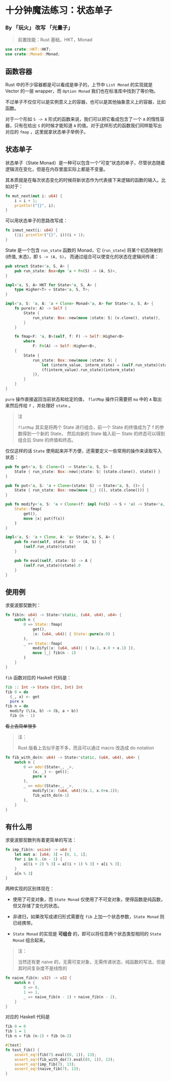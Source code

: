 # 十分钟魔法练习：状态单子

### By 「玩火」 改写 「光量子」

> 前置技能：Rust 基础，HKT，Monad

```rust
use crate::HKT::HKT;
use crate::Monad::Monad;
```

## 函数容器

Rust 中的不少容器都是可以看成是单子的，上节中 `List Monad` 的实现就是 Vector 的一层 wrapper，而 `Option Monad` 我们也在标准库中找到了等价物。

不过单子不仅仅可以是实例意义上的容器，也可以是其他抽象意义上的容器，比如函数。

对于一个形如 `S -> A` 形式的函数来说，我们可以把它看成包含了一个 `A` 的惰性容器，只有在给出 `S` 的时候才能知道 `A` 的值。对于这样形式的函数我们同样能写出对应的 `fmap`
，这里就拿状态单子举例子。

## 状态单子

状态单子（State Monad）是一种可以包含一个“可变”状态的单子，尽管状态随着逻辑流在变化，但是在内存里面实际上都是不变量。

其本质就是在每次状态变化的时候将新状态作为代表接下来逻辑的函数的输入。比如对于：

```rust
fn mut_next(mut i: u64) {
    i = i + 1;
    println!("{}", i);
}
```

可以用状态单子的思路改写成：

```rust
fn inmut_next(i: u64) {
    (|i| println!("{}", i))(i + 1);
}
```

State 是一个包含 `run_state` 函数的 Monad，它 (`run_state`) 将某个初态映射到 (终值, 末态)，即 `S -> (A, S)`， 而通过组合可以使变化的状态在逻辑间传递：

```rust
pub struct State<'a, S, A> {
    pub run_state: Box<dyn 'a + Fn(S) -> (A, S)>,
}

impl<'a, S, A> HKT for State<'a, S, A> {
    type Higher<T> = State<'a, S, T>;
}

impl<'a, S: 'a, A: 'a + Clone> Monad<'a, A> for State<'a, S, A> {
    fn pure(v: A) -> Self {
        State {
            run_state: Box::new(move |state: S| (v.clone(), state)),
        }
    }

    fn fmap<F: 'a, B>(self, f: F) -> Self::Higher<B>
        where
            F: Fn(A) -> Self::Higher<B>,
    {
        State {
            run_state: Box::new(move |state: S| {
                let (interm_value, interm_state) = (self.run_state)(state);
                (f(interm_value).run_state)(interm_state)
            }),
        }
    }
}
```

`pure` 操作直接返回当前状态和给定的值， `flatMap` 操作只需要把 `ma` 中的 `A` 取出来然后传给 `f` ，并处理好 `state` 。

> 注
>
> `flatMap` 其实是将两个 State 进行组合，前一个 State 的终值成为了 f 的参数得到一个新的 State，
> 然后向新的 State 输入前一 State 的终态可以得到组合后 State 的终值和终态。

仅仅这样的话 `State` 使用起来并不方便，还需要定义一些常用的操作来读取写入状态：

```rust
pub fn get<'a, S: Clone>() -> State<'a, S, S> {
    State { run_state: Box::new(|state: S| (state.clone(), state)) }
}

pub fn put<'a, S: 'a + Clone>(state: S) -> State<'a, S, ()> {
    State { run_state: Box::new(move |_| ((), state.clone())) }
}

pub fn modify<'a, S: 'a + Clone>(f: impl Fn(S) -> S + 'a) -> State<'a, S, ()> {
    State::fmap(
        get(),
        move |x| put(f(x))
    )
}

impl<'a, S: 'a + Clone, A: 'a> State<'a, S, A> {
    pub fn run(self, state: S) -> (A, S) {
        (self.run_state)(state)
    }

    pub fn eval(self, state: S) -> A {
        (self.run_state)(state).0
    }
}
```

## 使用例

求斐波那契数列：

```rust
fn fib(n: u64) -> State<'static, (u64, u64), u64> {
    match n {
        0 => State::fmap(
            get(),
            |x: (u64, u64)| { State::pure(x.0) }
        ),
        _ => State::fmap(
            modify(|x: (u64, u64)| { (x.1, x.0 + x.1) }),
            move |_| fib(n - 1)
        )
    }
}
```

`fib` 函数对应的 Haskell 代码是：

```haskell
fib :: Int -> State (Int, Int) Int
fib 0 = do
  (_, x) <- get
  pure x
fib n = do
  modify (\(a, b) -> (b, a + b))
  fib (n - 1)
```

~~看上去简单很多~~

> 注：
>
> Rust 版看上去似乎差不多，而且可以通过 macro 改造成 do notation

```rust
fn fib_with_do(n: u64) -> State<'static, (u64, u64), u64> {
    match n {
        0 => mdo!(State<_, _>,
            (x, _) <- get();
            pure x
        ),
        _ => mdo!(State<_, _>,
            modify(|x: (u64, u64)|(x.1, x.0+x.1));
            fib_with_do(n-1)
        ),
    }
}
```

## 有什么用

求斐波那契数列有着更简单的写法：

```rust
fn imp_fib(n: usize) -> u64 {
    let mut a: [u64; 3] = [0, 1, 1];
    for i in 0..(n - 1) {
        a[(i + 2) % 3] = a[(i + 1) % 3] + a[i % 3];
    }
    a[n % 3]
}
```

两种实现的区别体现在：

- 使用了可变对象，而 `State Monad` 仅使用了不可变对象，使得函数是纯函数，但又存储了变化的状态。

- 非递归，如果改写成递归形式需要在 `fib` 上加一个状态参数，`State Monad` 则已经携带。

- `State Monad` 的实现是 **可组合** 的，即可以将任意两个状态类型相同的 `State Monad` 组合起来。

> 注：
>
> 当然还有更 naive 的，无需可变对象，无需传递状态，纯函数的写法，但是其时间复杂度不是线性的

```rust
fn naive_fib(n: u32) -> u32 {
    match n {
        0 => 0,
        1 => 1,
        _ => naive_fib(n - 1) + naive_fib(n - 2),
    }
}
```

对应的 Haskell 代码是

```haskell
fib 0 = 0
fib 1 = 1
fib n = fib (n-1) + fib (n-2)
```

```rust
#[test]
fn test_fib() {
    assert_eq!(fib(7).eval((0, 1)), 13);
    assert_eq!(fib_with_do(7).eval((0, 1)), 13);
    assert_eq!(imp_fib(7), 13);
    assert_eq!(naive_fib(7), 13);
}
```